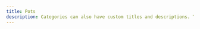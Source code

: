 ```yaml
---
title: Pots
description: Categories can also have custom titles and descriptions. The description of the Animals category lives in `content/categories/animals/_index.md`.
---
```

